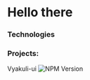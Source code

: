 # Hello there

### Technologies


### Projects:
Vyakuli-ui ![NPM Version](https://img.shields.io/npm/v/vyakulin-ui)
